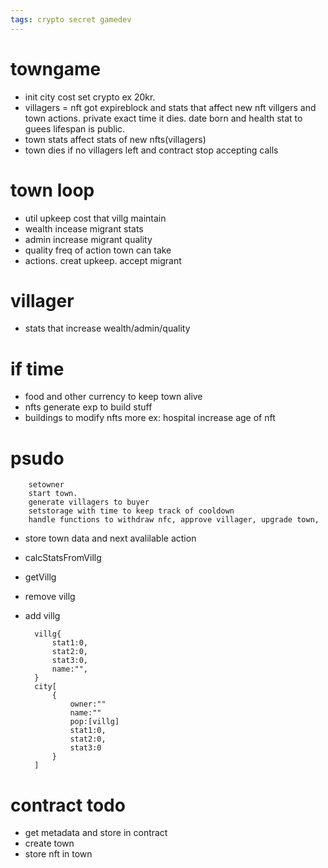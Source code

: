 ```yaml
---
tags: crypto secret gamedev
---
```


# towngame
- init city cost set crypto ex 20kr.
- villagers = nft got expireblock and stats that affect new nft villgers and town actions. private exact time it dies. date born and health stat to guees lifespan is public.
- town stats affect stats of new nfts(villagers)
- town dies if no villagers left and contract stop accepting calls

# town loop
- util upkeep cost that villg maintain
- wealth incease migrant stats
- admin increase migrant quality
- quality freq of action town can take
- actions. creat upkeep. accept migrant

# villager
- stats that increase wealth/admin/quality

# if time
- food and other currency to keep town alive
- nfts generate exp to build stuff
- buildings to modify nfts more ex: hospital increase age of nft

# psudo
        setowner
        start town.
        generate villagers to buyer
        setstorage with time to keep track of cooldown
        handle functions to withdraw nfc, approve villager, upgrade town,

- store town data and next avalilable action
- calcStatsFromVillg
- getVillg
- remove villg
- add villg

        villg{
            stat1:0,
            stat2:0,
            stat3:0,
            name:"",
        }
        city[
            {
                owner:""
                name:""
                pop:[villg]
                stat1:0,
                stat2:0,
                stat3:0
            }
        ]
# contract todo

- get metadata and store in contract
- create town
- store nft in town
